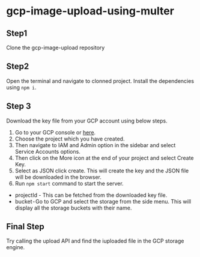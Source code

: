 # gcp-image-upload-using-multer

## Step1
Clone the gcp-image-upload repository

## Step2
Open the terminal and navigate to clonned project.
Install the dependencies using `npm i`.

## Step 3
Download the key file from your GCP account using below steps.

1. Go to your GCP console or [here](https://console.cloud.google.com/).
2. Choose the project which you have created.
3. Then navigate to IAM and Admin option in the sidebar and select Service Accounts options.
4. Then click on the More icon at the end of your project and select Create Key.
5. Select as JSON click create. This will create the key and the JSON file will be downloaded in the browser.
6. Run `npm start` command to start the server.

* projectId - This can be fetched from the downloaded key file.
* bucket - Go to GCP and select the storage from the side menu. This will display all the storage buckets with their name.

## Final Step

Try calling the upload API and find the iuploaded file in the GCP storage engine.
